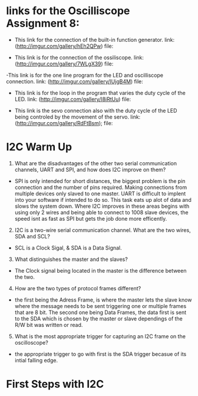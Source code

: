 # links for the Oscilliscope Assignment 8: 
  - This link for the connection of the built-in function generator.
   link: (http://imgur.com/gallery/hEh2QPw)
   file: 
   
  - This link is for the connection of the ossiliscope.
   link: (http://imgur.com/gallery/7WLgX39)
   file:
   
  -This link is for the one line program for the LED and oscilliscope connection.
   link: (http://imgur.com/gallery/IUjgB4M)
   file:
  
  - This link is for the loop in the program that varies the duty cycle of the LED.
   link: (http://imgur.com/gallery/I8iRtUu)
   file:
  
  - This link is the sevo connection also with the duty cycle of the LED being controled by the movement of the servo.
   link: (http://imgur.com/gallery/RdFtBsm); 
   file:

# I2C Warm Up 
1. What are the disadvantages of the other two serial communication channels, UART and SPI, and how does I2C improve on them?
 - SPI is only intended for short distances, the biggest problem is the pin connection and the number of pins required. Making connections from multiple devices only slaved to one master.  UART is difficult to implent into your software if intended to do so.  This task eats up alot of data and slows the system down.  Where I2C improves in these areas begins with using only 2 wires and being able to connect to 1008 slave devices, the speed isnt as fast as SPI but gets the job done more efficently.
2. I2C is a two-wire serial communication channel. What are the two wires, SDA and SCL? 
 - SCL is a Clock Sigal, & SDA is a Data Signal.
3. What distinguishes the master and the slaves? 
 - The Clock signal being located in the master is the difference between the two.
4. How are the two types of protocol frames different?
 - the first being the Adress Frame, is where the master lets the slave know where the message needs to be sent triggering one or multiple frames that are 8 bit. The second one being Data Frames, the data first is sent to the SDA which is chosen by the master or slave dependings of the R/W bit was written or read.
5. What is the most appropriate trigger for capturing an I2C frame on the oscilloscope?
 - the appropriate trigger to go with first is the SDA trigger becasue of its intial falling edge.
# First Steps with I2C

 
 
 
